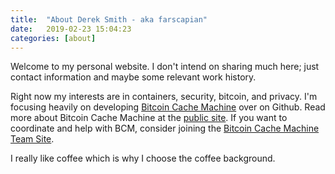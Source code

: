 ```yaml
---
title:  "About Derek Smith - aka farscapian"
date:   2019-02-23 15:04:23
categories: [about]
---
```


Welcome to my personal website. I don't intend on sharing much here; just contact information and maybe some relevant work history.

Right now my interests are in containers, security, bitcoin, and privacy. I'm focusing heavily on developing <a href="https://github.com/BitcoinCacheMachine/BitcoinCacheMachine" target="_blank">Bitcoin Cache Machine</a> over on Github. Read more about Bitcoin Cache Machine at the <a href="https://www.bitcoincachemachine.org" target="_blank">public site</a>. If you want to coordinate and help with BCM, consider joining the <a href="https://keybase.io/team/btccachemachine" target="_blank">Bitcoin Cache Machine Team Site</a>.

I really like coffee which is why I choose the coffee background.
